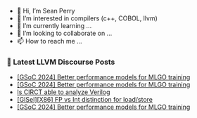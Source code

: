 - 👋 Hi, I’m Sean Perry
- 👀 I’m interested in compilers (c++, COBOL, llvm)
- 🌱 I’m currently learning ...
- 💞️ I’m looking to collaborate on ...
- 📫 How to reach me ...

<!---
s66perry/s66perry is a ✨ special ✨ repository because its `README.md` (this file) appears on your GitHub profile.
You can click the Preview link to take a look at your changes.
--->
### 📕 Latest LLVM Discourse Posts

<!-- DISCOURSE-LLVM:START -->
- [[GSoC 2024] Better performance models for MLGO training](https://discourse.llvm.org/t/gsoc-2024-better-performance-models-for-mlgo-training/77266#post_7)
- [[GSoC 2024] Better performance models for MLGO training](https://discourse.llvm.org/t/gsoc-2024-better-performance-models-for-mlgo-training/77266#post_6)
- [Is CIRCT able to analyze Verilog](https://discourse.llvm.org/t/is-circt-able-to-analyze-verilog/66281?page=4#post_79)
- [[GISel][X86] FP vs Int distinction for load/store](https://discourse.llvm.org/t/gisel-x86-fp-vs-int-distinction-for-load-store/77474#post_4)
- [[GSoC 2024] Better performance models for MLGO training](https://discourse.llvm.org/t/gsoc-2024-better-performance-models-for-mlgo-training/77266#post_5)
<!-- DISCOURSE-LLVM:END -->
